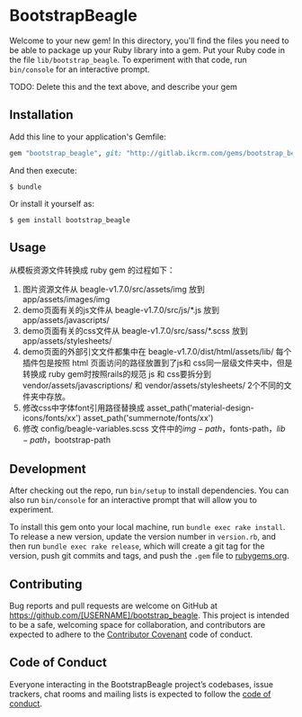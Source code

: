 # BootstrapBeagle

Welcome to your new gem! In this directory, you'll find the files you need to be able to package up your Ruby library into a gem. Put your Ruby code in the file `lib/bootstrap_beagle`. To experiment with that code, run `bin/console` for an interactive prompt.

TODO: Delete this and the text above, and describe your gem

## Installation

Add this line to your application's Gemfile:

```ruby
gem "bootstrap_beagle", git: "http://gitlab.ikcrm.com/gems/bootstrap_beagle.git"
```

And then execute:

    $ bundle

Or install it yourself as:

    $ gem install bootstrap_beagle

## Usage

从模板资源文件转换成 ruby gem 的过程如下：

1. 图片资源文件从 beagle-v1.7.0/src/assets/img 放到 app/assets/images/img
2. demo页面有关的js文件从 beagle-v1.7.0/src/js/*.js 放到 app/assets/javascripts/
3. demo页面有关的css文件从 beagle-v1.7.0/src/sass/*.scss 放到 app/assets/stylesheets/
4. demo页面的外部引文文件都集中在 beagle-v1.7.0/dist/html/assets/lib/ 每个插件包是按照 html 页面访问的路径放置到了js和 css同一层级文件夹中，但是转换成 ruby gem时按照rails的规范 js 和 css要拆分到 vendor/assets/javascriptions/ 和 vendor/assets/stylesheets/ 2个不同的文件夹中存放。
5. 修改css中字体font引用路径替换成 asset_path('material-design-icons/fonts/xx') asset_path('summernote/fonts/xx')
6. 修改 config/beagle-variables.scss 文件中的$img-path，$fonts-path，$lib-path，$bootstrap-path

## Development

After checking out the repo, run `bin/setup` to install dependencies. You can also run `bin/console` for an interactive prompt that will allow you to experiment.

To install this gem onto your local machine, run `bundle exec rake install`. To release a new version, update the version number in `version.rb`, and then run `bundle exec rake release`, which will create a git tag for the version, push git commits and tags, and push the `.gem` file to [rubygems.org](https://rubygems.org).

## Contributing

Bug reports and pull requests are welcome on GitHub at https://github.com/[USERNAME]/bootstrap_beagle. This project is intended to be a safe, welcoming space for collaboration, and contributors are expected to adhere to the [Contributor Covenant](http://contributor-covenant.org) code of conduct.

## Code of Conduct

Everyone interacting in the BootstrapBeagle project’s codebases, issue trackers, chat rooms and mailing lists is expected to follow the [code of conduct](https://github.com/[USERNAME]/bootstrap_beagle/blob/master/CODE_OF_CONDUCT.md).
